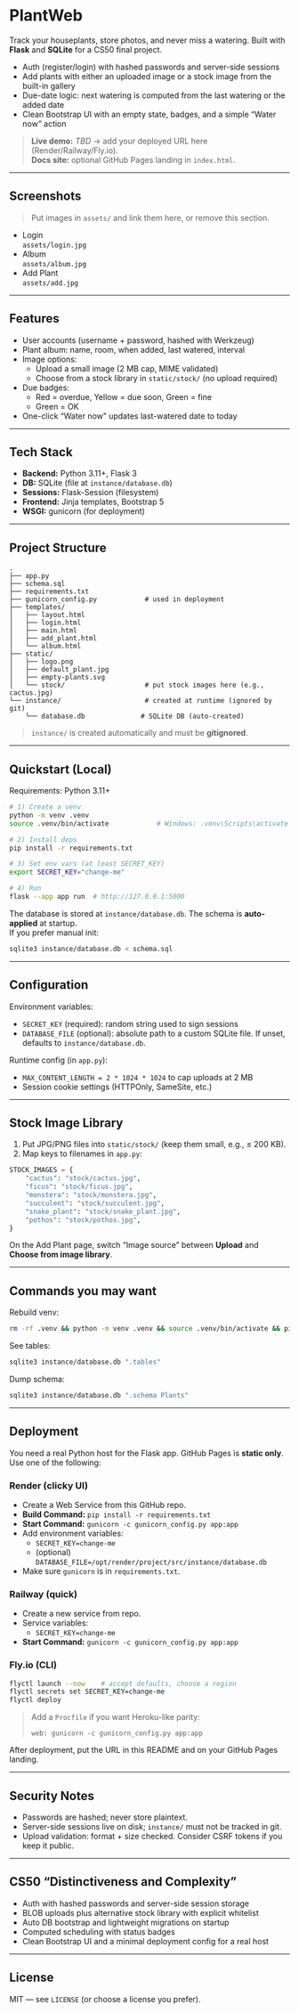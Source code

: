 # PlantWeb

Track your houseplants, store photos, and never miss a watering. Built with **Flask** and **SQLite** for a CS50 final project.

- Auth (register/login) with hashed passwords and server-side sessions
- Add plants with either an uploaded image or a stock image from the built-in gallery
- Due-date logic: next watering is computed from the last watering or the added date
- Clean Bootstrap UI with an empty state, badges, and a simple “Water now” action

> **Live demo:** _TBD_ → add your deployed URL here (Render/Railway/Fly.io).  
> **Docs site:** optional GitHub Pages landing in `index.html`.

---

## Screenshots

> Put images in `assets/` and link them here, or remove this section.

- Login  
  `assets/login.jpg`
- Album  
  `assets/album.jpg`
- Add Plant  
  `assets/add.jpg`

---

## Features

- User accounts (username + password, hashed with Werkzeug)
- Plant album: name, room, when added, last watered, interval
- Image options:
  - Upload a small image (2 MB cap, MIME validated)
  - Choose from a stock library in `static/stock/` (no upload required)
- Due badges:
  - Red = overdue, Yellow = due soon, Green = fine
  - Green = OK
- One-click “Water now” updates last-watered date to today

---

## Tech Stack

- **Backend:** Python 3.11+, Flask 3
- **DB:** SQLite (file at `instance/database.db`)
- **Sessions:** Flask-Session (filesystem)
- **Frontend:** Jinja templates, Bootstrap 5
- **WSGI:** gunicorn (for deployment)

---

## Project Structure

```
.
├── app.py
├── schema.sql
├── requirements.txt
├── gunicorn_config.py            # used in deployment
├── templates/
│   ├── layout.html
│   ├── login.html
│   ├── main.html
│   ├── add_plant.html
│   └── album.html
├── static/
│   ├── logo.png
│   ├── default_plant.jpg
│   ├── empty-plants.svg
│   └── stock/                    # put stock images here (e.g., cactus.jpg)
└── instance/                     # created at runtime (ignored by git)
    └── database.db              # SQLite DB (auto-created)
```

> `instance/` is created automatically and must be **gitignored**.

---

## Quickstart (Local)

Requirements: Python 3.11+

```bash
# 1) Create a venv
python -m venv .venv
source .venv/bin/activate            # Windows: .venv\Scripts\activate

# 2) Install deps
pip install -r requirements.txt

# 3) Set env vars (at least SECRET_KEY)
export SECRET_KEY="change-me"

# 4) Run
flask --app app run  # http://127.0.0.1:5000
```

The database is stored at `instance/database.db`. The schema is **auto-applied** at startup.  
If you prefer manual init:

```bash
sqlite3 instance/database.db < schema.sql
```

---

## Configuration

Environment variables:

- `SECRET_KEY` (required): random string used to sign sessions
- `DATABASE_FILE` (optional): absolute path to a custom SQLite file. If unset, defaults to `instance/database.db`.

Runtime config (in `app.py`):

- `MAX_CONTENT_LENGTH = 2 * 1024 * 1024` to cap uploads at 2 MB
- Session cookie settings (HTTPOnly, SameSite, etc.)

---

## Stock Image Library

1. Put JPG/PNG files into `static/stock/` (keep them small, e.g., ≤ 200 KB).
2. Map keys to filenames in `app.py`:

```python
STOCK_IMAGES = {
    "cactus": "stock/cactus.jpg",
    "ficus": "stock/ficus.jpg",
    "monstera": "stock/monstera.jpg",
    "succulent": "stock/succulent.jpg",
    "snake_plant": "stock/snake_plant.jpg",
    "pothos": "stock/pothos.jpg",
}
```

On the Add Plant page, switch “Image source” between **Upload** and **Choose from image library**.

---

## Commands you may want

Rebuild venv:
```bash
rm -rf .venv && python -m venv .venv && source .venv/bin/activate && pip install -r requirements.txt
```

See tables:
```bash
sqlite3 instance/database.db ".tables"
```

Dump schema:
```bash
sqlite3 instance/database.db ".schema Plants"
```

---

## Deployment

You need a real Python host for the Flask app. GitHub Pages is **static only**.  
Use one of the following:

### Render (clicky UI)

- Create a Web Service from this GitHub repo.
- **Build Command:** `pip install -r requirements.txt`
- **Start Command:** `gunicorn -c gunicorn_config.py app:app`
- Add environment variables:
  - `SECRET_KEY=change-me`
  - (optional) `DATABASE_FILE=/opt/render/project/src/instance/database.db`
- Make sure `gunicorn` is in `requirements.txt`.

### Railway (quick)

- Create a new service from repo.
- Service variables:
  - `SECRET_KEY=change-me`
- **Start Command:** `gunicorn -c gunicorn_config.py app:app`

### Fly.io (CLI)

```bash
flyctl launch --now    # accept defaults, choose a region
flyctl secrets set SECRET_KEY=change-me
flyctl deploy
```

> Add a `Procfile` if you want Heroku-like parity:
> ```
> web: gunicorn -c gunicorn_config.py app:app
> ```

After deployment, put the URL in this README and on your GitHub Pages landing.

---

## Security Notes

- Passwords are hashed; never store plaintext.
- Server-side sessions live on disk; `instance/` must not be tracked in git.
- Upload validation: format + size checked. Consider CSRF tokens if you keep it public.

---

## CS50 “Distinctiveness and Complexity”

- Auth with hashed passwords and server-side session storage
- BLOB uploads plus alternative stock library with explicit whitelist
- Auto DB bootstrap and lightweight migrations on startup
- Computed scheduling with status badges
- Clean Bootstrap UI and a minimal deployment config for a real host

---

## License

MIT — see `LICENSE` (or choose a license you prefer).
